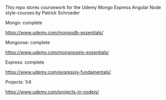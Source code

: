 This repo stores coursework for the Udemy Mongo Express Angular Node style-courses by Patrick Schroeder

Mongo: complete
  
  https://www.udemy.com/mongodb-essentials/

Mongoose: complete
  
  https://www.udemy.com/mongoosejs-essentials/

Express: complete

  https://www.udemy.com/expressjs-fundamentals/

Projects: 1/4 
  
  https://www.udemy.com/projects-in-nodejs/